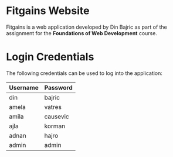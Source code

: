 # Fitgains Website

Fitgains is a web application developed by Din Bajric as part of the assignment for the **Foundations of Web Development** course.

# Login Credentials

The following credentials can be used to log into the application:

| Username | Password |
|----------|----------|
| din      | bajric   |
| amela    | vatres   |
| amila    | causevic |
| ajla     | korman   |
| adnan    | hajro    |
| admin    | admin    |

